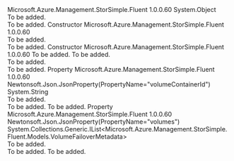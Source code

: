 <Type Name="VolumeContainerFailoverMetadata" FullName="Microsoft.Azure.Management.StorSimple.Fluent.Models.VolumeContainerFailoverMetadata">
  <TypeSignature Language="C#" Value="public class VolumeContainerFailoverMetadata" />
  <TypeSignature Language="ILAsm" Value=".class public auto ansi beforefieldinit VolumeContainerFailoverMetadata extends System.Object" />
  <TypeSignature Language="DocId" Value="T:Microsoft.Azure.Management.StorSimple.Fluent.Models.VolumeContainerFailoverMetadata" />
  <TypeSignature Language="VB.NET" Value="Public Class VolumeContainerFailoverMetadata" />
  <TypeSignature Language="F#" Value="type VolumeContainerFailoverMetadata = class" />
  <AssemblyInfo>
    <AssemblyName>Microsoft.Azure.Management.StorSimple.Fluent</AssemblyName>
    <AssemblyVersion>1.0.0.60</AssemblyVersion>
  </AssemblyInfo>
  <Base>
    <BaseTypeName>System.Object</BaseTypeName>
  </Base>
  <Interfaces />
  <Docs>
    <summary>To be added.</summary>
    <remarks>To be added.</remarks>
  </Docs>
  <Members>
    <Member MemberName=".ctor">
      <MemberSignature Language="C#" Value="public VolumeContainerFailoverMetadata ();" />
      <MemberSignature Language="ILAsm" Value=".method public hidebysig specialname rtspecialname instance void .ctor() cil managed" />
      <MemberSignature Language="DocId" Value="M:Microsoft.Azure.Management.StorSimple.Fluent.Models.VolumeContainerFailoverMetadata.#ctor" />
      <MemberSignature Language="VB.NET" Value="Public Sub New ()" />
      <MemberType>Constructor</MemberType>
      <AssemblyInfo>
        <AssemblyName>Microsoft.Azure.Management.StorSimple.Fluent</AssemblyName>
        <AssemblyVersion>1.0.0.60</AssemblyVersion>
      </AssemblyInfo>
      <Parameters />
      <Docs>
        <summary>To be added.</summary>
        <remarks>To be added.</remarks>
      </Docs>
    </Member>
    <Member MemberName=".ctor">
      <MemberSignature Language="C#" Value="public VolumeContainerFailoverMetadata (string volumeContainerId = null, System.Collections.Generic.IList&lt;Microsoft.Azure.Management.StorSimple.Fluent.Models.VolumeFailoverMetadata&gt; volumes = null);" />
      <MemberSignature Language="ILAsm" Value=".method public hidebysig specialname rtspecialname instance void .ctor(string volumeContainerId, class System.Collections.Generic.IList`1&lt;class Microsoft.Azure.Management.StorSimple.Fluent.Models.VolumeFailoverMetadata&gt; volumes) cil managed" />
      <MemberSignature Language="DocId" Value="M:Microsoft.Azure.Management.StorSimple.Fluent.Models.VolumeContainerFailoverMetadata.#ctor(System.String,System.Collections.Generic.IList{Microsoft.Azure.Management.StorSimple.Fluent.Models.VolumeFailoverMetadata})" />
      <MemberSignature Language="VB.NET" Value="Public Sub New (Optional volumeContainerId As String = null, Optional volumes As IList(Of VolumeFailoverMetadata) = null)" />
      <MemberSignature Language="F#" Value="new Microsoft.Azure.Management.StorSimple.Fluent.Models.VolumeContainerFailoverMetadata : string * System.Collections.Generic.IList&lt;Microsoft.Azure.Management.StorSimple.Fluent.Models.VolumeFailoverMetadata&gt; -&gt; Microsoft.Azure.Management.StorSimple.Fluent.Models.VolumeContainerFailoverMetadata" Usage="new Microsoft.Azure.Management.StorSimple.Fluent.Models.VolumeContainerFailoverMetadata (volumeContainerId, volumes)" />
      <MemberType>Constructor</MemberType>
      <AssemblyInfo>
        <AssemblyName>Microsoft.Azure.Management.StorSimple.Fluent</AssemblyName>
        <AssemblyVersion>1.0.0.60</AssemblyVersion>
      </AssemblyInfo>
      <Parameters>
        <Parameter Name="volumeContainerId" Type="System.String" />
        <Parameter Name="volumes" Type="System.Collections.Generic.IList&lt;Microsoft.Azure.Management.StorSimple.Fluent.Models.VolumeFailoverMetadata&gt;" />
      </Parameters>
      <Docs>
        <param name="volumeContainerId">To be added.</param>
        <param name="volumes">To be added.</param>
        <summary>To be added.</summary>
        <remarks>To be added.</remarks>
      </Docs>
    </Member>
    <Member MemberName="VolumeContainerId">
      <MemberSignature Language="C#" Value="public string VolumeContainerId { get; set; }" />
      <MemberSignature Language="ILAsm" Value=".property instance string VolumeContainerId" />
      <MemberSignature Language="DocId" Value="P:Microsoft.Azure.Management.StorSimple.Fluent.Models.VolumeContainerFailoverMetadata.VolumeContainerId" />
      <MemberSignature Language="VB.NET" Value="Public Property VolumeContainerId As String" />
      <MemberSignature Language="F#" Value="member this.VolumeContainerId : string with get, set" Usage="Microsoft.Azure.Management.StorSimple.Fluent.Models.VolumeContainerFailoverMetadata.VolumeContainerId" />
      <MemberType>Property</MemberType>
      <AssemblyInfo>
        <AssemblyName>Microsoft.Azure.Management.StorSimple.Fluent</AssemblyName>
        <AssemblyVersion>1.0.0.60</AssemblyVersion>
      </AssemblyInfo>
      <Attributes>
        <Attribute>
          <AttributeName>Newtonsoft.Json.JsonProperty(PropertyName="volumeContainerId")</AttributeName>
        </Attribute>
      </Attributes>
      <ReturnValue>
        <ReturnType>System.String</ReturnType>
      </ReturnValue>
      <Docs>
        <summary>To be added.</summary>
        <value>To be added.</value>
        <remarks>To be added.</remarks>
      </Docs>
    </Member>
    <Member MemberName="Volumes">
      <MemberSignature Language="C#" Value="public System.Collections.Generic.IList&lt;Microsoft.Azure.Management.StorSimple.Fluent.Models.VolumeFailoverMetadata&gt; Volumes { get; set; }" />
      <MemberSignature Language="ILAsm" Value=".property instance class System.Collections.Generic.IList`1&lt;class Microsoft.Azure.Management.StorSimple.Fluent.Models.VolumeFailoverMetadata&gt; Volumes" />
      <MemberSignature Language="DocId" Value="P:Microsoft.Azure.Management.StorSimple.Fluent.Models.VolumeContainerFailoverMetadata.Volumes" />
      <MemberSignature Language="VB.NET" Value="Public Property Volumes As IList(Of VolumeFailoverMetadata)" />
      <MemberSignature Language="F#" Value="member this.Volumes : System.Collections.Generic.IList&lt;Microsoft.Azure.Management.StorSimple.Fluent.Models.VolumeFailoverMetadata&gt; with get, set" Usage="Microsoft.Azure.Management.StorSimple.Fluent.Models.VolumeContainerFailoverMetadata.Volumes" />
      <MemberType>Property</MemberType>
      <AssemblyInfo>
        <AssemblyName>Microsoft.Azure.Management.StorSimple.Fluent</AssemblyName>
        <AssemblyVersion>1.0.0.60</AssemblyVersion>
      </AssemblyInfo>
      <Attributes>
        <Attribute>
          <AttributeName>Newtonsoft.Json.JsonProperty(PropertyName="volumes")</AttributeName>
        </Attribute>
      </Attributes>
      <ReturnValue>
        <ReturnType>System.Collections.Generic.IList&lt;Microsoft.Azure.Management.StorSimple.Fluent.Models.VolumeFailoverMetadata&gt;</ReturnType>
      </ReturnValue>
      <Docs>
        <summary>To be added.</summary>
        <value>To be added.</value>
        <remarks>To be added.</remarks>
      </Docs>
    </Member>
  </Members>
</Type>